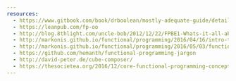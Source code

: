 ```yaml
---
resources:
  - https://www.gitbook.com/book/drboolean/mostly-adequate-guide/details
  - https://leanpub.com/fp-oo
  - http://blog.8thlight.com/uncle-bob/2012/12/22/FPBE1-Whats-it-all-about.html
  - http://markonis.github.io/functional/programming/2016/04/16/intro-to-functional-programming.html
  - http://markonis.github.io/functional/programming/2016/05/03/functional-programmers-toolbox.html
  - https://github.com/hemanth/functional-programming-jargon
  - http://david-peter.de/cube-composer/
  - https://thesocietea.org/2016/12/core-functional-programming-concepts/
---
```

